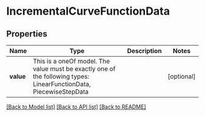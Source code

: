 # IncrementalCurveFunctionData

## Properties

Name | Type | Description | Notes
------------ | ------------- | ------------- | -------------
**value** | This is a oneOf model. The value must be exactly one of the following types: LinearFunctionData, PiecewiseStepData |  | [optional]

[[Back to Model list]](../README.md#models) [[Back to API list]](../README.md#api-endpoints) [[Back to README]](../README.md)
